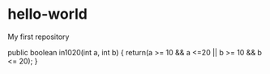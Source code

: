 # hello-world
My first repository

public boolean in1020(int a, int b) {
  return(a >= 10 && a <=20 || b >= 10 && b <= 20);
}
